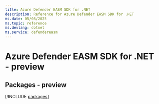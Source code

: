 ```yaml
---
title: Azure Defender EASM SDK for .NET
description: Reference for Azure Defender EASM SDK for .NET
ms.date: 05/08/2025
ms.topic: reference
ms.devlang: dotnet
ms.service: defendereasm
---
```

# Azure Defender EASM SDK for .NET - preview
## Packages - preview
[!INCLUDE [packages](defender-easm-index.md)]